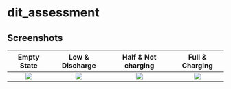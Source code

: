 # dit_assessment

## Screenshots

Empty State                |   Low & Discharge         |   Half & Not charging      |   Full & Charging
:-------------------------:|:-------------------------:|:-------------------------:|:-------------------------:
![](https://github.com/user-attachments/assets/49cfbc37-4db6-4a2d-974d-8fb48952612e)|![](https://github.com/user-attachments/assets/4d362f8b-537a-4216-9775-55f798902988)|![](https://github.com/user-attachments/assets/30860078-5162-4e5d-8670-1dfccfbd8b65)|![](https://github.com/user-attachments/assets/21bc5ba3-0175-4251-a189-68cb82e961df)
